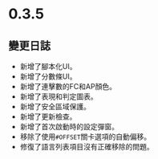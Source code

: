 # 0.3.5

## 變更日誌

- 新增了腳本化UI。
- 新增了分數條UI。
- 新增了連擊數的FC和AP顏色。
- 新增了表現和判定圖表。
- 新增了安全區域保護。
- 新增了更新檢查。
- 新增了首次啟動時的設定彈窗。
- 移除了使用`#OFFSET`關卡選項的自動偏移。
- 修復了語言列表項目沒有正確移除的問題。
